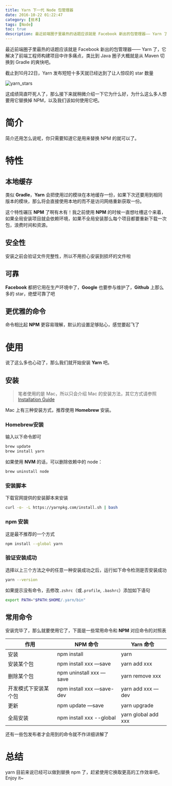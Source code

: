 ```yaml
---
title: Yarn 下一代 Node 包管理器
date: 2016-10-22 01:22:47
category: [技术]
tags: [Node]
toc: true
description: 最近前端圈子里最热的话题应该就是 Facebook 新出的包管理器—— Yarn 了，它解决了前端工程师构建项目中许多痛点，类比到 Java 圈子大概就是从 Maven 切换到 Gradle 的爽快吧。
---
```


最近前端圈子里最热的话题应该就是 Facebook 新出的包管理器—— Yarn 了，它解决了前端工程师构建项目中许多痛点，类比到 Java 圈子大概就是从 Maven 切换到 Gradle 的爽快吧。

<!--more-->

截止到10月22日，Yarn 发布短短十多天就已经达到了让人惊叹的 star 数量

![yarn_stars](https://imgur.com/WTDygP2.png)

这成绩简直吓死人了，那么接下来就稍微介绍一下它为什么好，为什么这么多人想要用它替换掉 NPM，以及我们该如何使用它吧。

# 简介

简介还用怎么说呢，你只需要知道它是用来替换 NPM 的就可以了。

# 特性

## 本地缓存

类似 **Gradle**，**Yarn** 会把使用过的模块在本地缓存一份，如果下次还要用到相同版本的模块，那么将会直接使用本地的而不是访问网络重新获取一份。

这个特性碾压 **NPM** 了啊有木有！我之前使用 **NPM** 的时候一直想吐槽这个来着，如果全局安装项目就会依赖环境，如果不全局安装那么每个项目都要重新下载一次包，浪费时间和资源。

## 安全性

安装之前会验证文件完整性，所以不用担心安装到损坏的文件啦

## 可靠

**Facebook** 都把它用在生产环境中了，**Google** 也要参与维护了，**Github** 上那么多的 star，绝壁可靠了吧

## 更优雅的命令

命令相比起 **NPM** 更容易理解，默认的设置足够贴心，感觉要起飞了

# 使用

说了这么多也心动了，那么我们就开始安装 **Yarn** 吧。

## 安装

> 笔者使用的是 Mac，所以只会介绍 Mac 的安装方法，其它方式请参照 [Installation Guide](https://yarnpkg.com/en/docs/install)

Mac 上有三种安装方式，推荐使用 **Homebrew** 安装。

### Homebrew安装

输入以下命令即可

```bash
brew update
brew install yarn
```

如果使用 **NVM** 的话，可以删除依赖中的 node：

```bash
brew uninstall node
```

### 安装脚本

下载官网提供的安装脚本来安装

```bash
curl -o- -L https://yarnpkg.com/install.sh | bash
```

### npm 安装

这是最不推荐的一个方式

```bash
npm install --global yarn
```

### 验证安装成功

选择以上三个方法之中的任意一种安装成功之后，运行如下命令检测是否安装成功

```bash
yarn --version
```

如果提示没有命令，去修改`.zshrc`（或`.profile`, `.bashrc`）添加如下语句

```bash
export PATH="$PATH:$HOME/.yarn/bin"
```

## 常用命令

安装完毕了，那么就要使用它了，下面是一些常用命令和 **NPM** 对应命令的对照表

| 作用         | NPM 命令                    | Yarn 命令             |
| ---------- | ------------------------- | ------------------- |
| 安装         | npm install               | yarn                |
| 安装某个包      | npm install xxx —save     | yarn add xxx        |
| 删除某个包      | npm uninstall xxx —save   | yarn remove xxx     |
| 开发模式下安装某个包 | npm install xxx —save-dev | yarn add xxx —dev   |
| 更新         | npm update —save          | yarn upgrade        |
| 全局安装       | npm install xxx --global  | yarn global add xxx |

还有一些包发布者才会用到的命令就不作详细讲解了

# 总结

yarn 目前来说已经可以做到替换 npm 了，赶紧使用它换取更高的工作效率吧，Enjoy it~